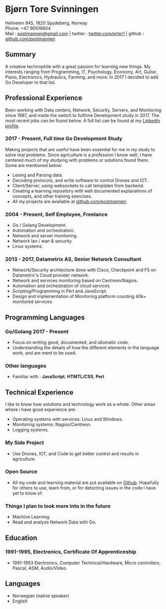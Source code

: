 # Bjørn Tore Svinningen

Heliveien 945, 1820 Spydeberg, Norway  
Phone: +47 90516604  
Mail : postmannen@gmail.com | twitter : [twitter.com/erter1](https://twitter.com/erter1) | github : [github.com/postmannen](https://github.com/postmannen)

## Summary

A creative technophile with a great passion for learning new things. My interests ranging from Programming, IT, Psychology, Economy, Art, Guitar, Piano, Electronics, Hydraulics, Farming..and more.
In 2017 I decided to add Go Developer to that list.

## Professional Experience

Been working with Data centers, Network, Security, Servers, and Monitoring since 1997, and made the switch to fulltime Development study in 2017.
The most recent jobs can be found below.
A full list can be found at my [LinkedIn profile](https://www.linkedin.com/in/bj%C3%B8rn-tore-svinningen-1394816/).

### 2017 - Present, Full time Go Development Study

Making projects that are useful have been essential for me in my study to solve real problems. Since agriculture is a profession I know well, I have centered much of my studying with problems or solutions found there.
Some are mentioned below:

- Lexing and Parsing data.
- Decoding protocols, and write software to control Drones and IOT.
- Client/Server, using websockets to call templates from backend.
- Creating a learning repository with well documented explanations of concepts, and other training exercises.
- All my projects are available at [github.com/postmannen](https://github.com/postmannen).

### 2004 - Present, Self Employee, Freelance

- Go / Golang Development.
- Automation and orchestration.
- Network and server monitoring.
- Network lan / wan & security.
- Linux systems.

### 2013 - 2017, Datametrix AS, Senior Network Consultant

- Network/Security architecture done with Cisco, Checkpoint and F5 on Datametrix's Cloud provider network.
- Network and services monitoring based on Centreon/Nagios.
- Automation and orchestration of cloud services
- Scripting/Programming in Perl and JavaScript.
- Design and implementation of Monitoring platform counting 40k+ monitored services.

## Programming Languages

### Go/Golang 2017 - Present

- Focus on writing good, documented, and idiomatic code.
- Understanding the details of how the different elements in the language work, and are ment to be used.

### Other languages

- Familiar with : **JavaScript**, **HTMTL/CSS**, **Perl**

## Technical Experience

I like to know how solutions and technology work as a whole.  Other areas where i have good experience are:

- Operating systems with services: Linux and Windows.
- Monitoring systems: Nagios/Centreon.
- Logging systems.

### My Side Project

- Use Drones, IOT, and Code to get better control and results in agriculture.

### Open Source

- All my code and learning material are put available on [Github](https://github.com/postmannen). Hopefully for others to use, learn from, or for detecting issues in the code I have yet to know of.

### Things I plan to look more into in the future

- Machine Learning.
- Read and analyze Network Data with Go.

## Education

### 1991-1995, Electronics, Certificate Of Apprenticeship

- 1991-1993 Electronics, Computer Technical/Hardware, Micro controllers, Pascal, ASM, Audio/Video.

## Languages

- Norwegian (native speaker)
- English